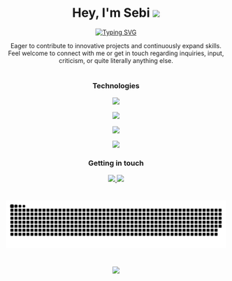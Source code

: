 <h1 align="center"><b>Hey, I'm Sebi&nbsp;</b><img src="https://media.giphy.com/media/hvRJCLFzcasrR4ia7z/giphy.gif" width="35"></h1>

<p align="center">
  <a href="https://github.com/DenverCoder1/readme-typing-svg">
      <img src="https://readme-typing-svg.herokuapp.com?font=Lexend&color=cyan&size=25&center=true&vCenter=true&width=600&height=100&lines=Self-taught+Front-End+Developer,;Computer+Science+Student,;Loves+to+learn+new+things+&hearts;++;Active+Learner/Researcher," alt="Typing SVG">
  </a>
</p>

<p align="center">Eager to contribute to innovative projects and continuously expand skills. Feel welcome to connect with me or get in touch regarding inquiries, input, criticism, or quite literally anything else.</p>

<h1></h1>

<h3 align="center">Technologies</h3>
<p align="center">
  <a href="https://github.com/sebilune">
    <img src="https://skillicons.dev/icons?i=typescript,javascript,html,css,md,cpp&perline=14" />
  </a>
</p>
<p align="center">
  <a href="https://github.com/sebilune">
    <img src="https://skillicons.dev/icons?i=nextjs,react,nodejs,sass,bootstrap&perline=14" />
  </a>
</p>
<p align="center">
  <a href="https://github.com/sebilune">
    <img src="https://skillicons.dev/icons?i=git,npm,bash,vim,vscode&perline=14" />
  </a>
</p>
<p align="center">
  <a href="https://github.com/sebilune">
    <img src="https://skillicons.dev/icons?i=linux,windows,apple&perline=14" />
  </a>
</p>

<h3 align="center">Getting in touch</h3>
<p align="center">
  <a href="https://mail.google.com/mail/u/0/?fs=1&to=me@sebilune.com&su=Your+Concern&body=Your+message+to+me&tf=cm">
    <img src="https://skillicons.dev/icons?i=gmail&perline=14" />
  </a>
  <a href="https://discord.com/users/641805554989137953">
    <img src="https://skillicons.dev/icons?i=discord&perline=14" />
  </a>
</p>

<h1></h1>

<div align="center">
  <img  src="https://github.com/1999AZZAR/1999AZZAR/blob/readme/resources/img/grid-snake.svg"
       alt="snake" /></a>
</div>

<h1></h1>

<p align="center">
  <a href="https://github.com/sebilune">
    <img src="https://komarev.com/ghpvc/?username=sebilune&color=blue&style=flat)" />
  </a>
</p>
